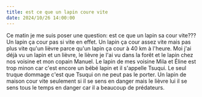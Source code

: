 ```yaml
---
title: est ce que un lapin coure vite
date: 2024/10/26 14:00:00
---
```

Ce matin je me suis poser une question: est ce que un lapin sa cour vite??? Un lapin ça cour pas si vite en effet.
Un lapin ça cour assez vite mais pas plus vite qu'un lièvre parce qu'un lapin ça cour à 40 km à l'heure. Moi j'ai déjà vu un lapin et un lièvre, le lièvre je l'ai vu dans la forêt et le lapin chez nos voisine et mon copain Manuel.
Le lapin de mes voisine Mila et Éline est trop minon car c'est encore un bébé lapin et il s'appelle Tsuqui.
Le seul  truque dommage c'est que Tsuqui on ne peut pas le porter.
Un lapin  de maison cour vite seulement si il se sens en danger mais le lièvre lui il se sens tous le temps en danger car il a beaucoup de prédateurs.
